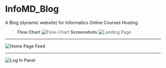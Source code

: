 # InfoMD_Blog
A Blog (dynamic website) for Informatics Online Courses Hosting
> **Flow Chart**
![Flow-Chart](https://raw.githubusercontent.com/Curiouskid0423/InfoMD_Blog/master/BLOGFLOW-01.png)
> **Screenshots**
![Landing Page](https://raw.githubusercontent.com/Curiouskid0423/InfoMD_Blog/master/Landing%20Page.png)

<hr>

![Home Page Feed](https://raw.githubusercontent.com/Curiouskid0423/InfoMD_Blog/master/Home%20Page%20Feed.png)

<hr>

![Log In Panel](https://raw.githubusercontent.com/Curiouskid0423/InfoMD_Blog/master/Log%20In.png)
